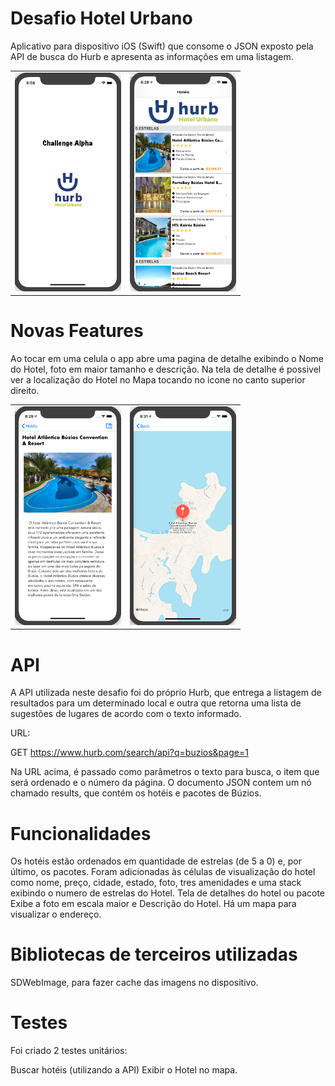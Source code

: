 # Desafio Hotel Urbano

Aplicativo para dispositivo iOS (Swift) que consome o JSON exposto pela API de busca do Hurb e apresenta as informações em uma listagem. 

<table>
  <tbody>
    <tr>
      <td> <img src="Tela0.png" height="350" width="170" /> </td>
      <td> <img src="Tela1.png" height="350" width="170" /> </td>
      
   
  </tbody>
</table>

# Novas Features
Ao tocar em uma celula o app abre uma pagina de detalhe exibindo o Nome do Hotel, foto em maior tamanho e descrição. 
Na tela de detalhe é possivel ver a localização do Hotel no Mapa tocando no icone no canto superior direito.


<table>
  <tbody>
    <tr>
      <td> <img src="Tela2.png" height="350" width="170" /> </td>
      <td> <img src="Tela3.png" height="350" width="170" /> </td>
    
    
  </tbody>
</table>


# API
A API utilizada neste desafio foi do próprio Hurb, que entrega a listagem de resultados para um determinado local e outra que retorna uma lista de sugestões de lugares de acordo com o texto informado.

URL:

GET https://www.hurb.com/search/api?q=buzios&page=1

Na URL acima, é passado como parâmetros o texto para busca, o item que será ordenado e o número da página. O documento JSON contem um nó chamado results, que contém os hotéis e pacotes de Búzios.

# Funcionalidades

Os hotéis estão ordenados em quantidade de estrelas (de 5 a 0) e, por último, os pacotes.
Foram adicionadas às células de visualização do hotel como nome, preço, cidade, estado, foto, tres amenidades e uma stack exibindo o numero de estrelas do Hotel.
Tela de detalhes do hotel ou pacote
Exibe a foto em escala maior e Descrição do Hotel.
Há um mapa para visualizar o endereço.


# Bibliotecas de terceiros utilizadas

SDWebImage, para fazer cache das imagens no dispositivo.

# Testes
Foi criado 2 testes unitários:

Buscar hotéis (utilizando a API)
Exibir o Hotel no mapa.
